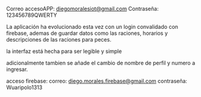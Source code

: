 


Correo accesoAPP: diegomoralesiot@gmail.com
Contraseña: 123456789QWERTY

La aplicación ha evolucionado esta vez con un login convalidado con firebase, ademas de guardar datos
como las raciones, horarios y descripciones de las raciones para peces.

la interfaz está hecha para ser legible y simple

adicionalmente tambien se añade el cambio de nombre de perfil y numero a ingresar.

acceso firebase:
correo: diego.morales.firebase@gmail.com
contraseña: Wuaripolo1313
